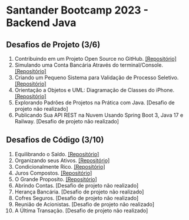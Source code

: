 # Santander Bootcamp 2023 - Backend Java
## Desafios de Projeto (3/6)
1. Contribuindo em um Projeto Open Source no GitHub. [[Repositório]](https://github.com/bluee-bluue/dio-lab-open-source)
2. Simulando uma Conta Bancária Através do terminal/Console. [[Repositório]](https://github.com/bluee-bluue/BackendJava_Santander/tree/main/Desafios%20de%20Projeto/src/SimulandoUmaContaBancaria)
3. Criando um Pequeno Sistema para Validação de Processo Seletivo. [[Repositório]](https://github.com/bluee-bluue/BackendJava_Santander/tree/main/Desafios%20de%20Projeto/src/SistemaParaValidacaoDeProcessoSeletivo/)
4. Orientação a Objetos e UML: Diagramação de Classes do iPhone. [[Repositório]](https://github.com/bluee-bluue/BackendJava_Santander/tree/main/Desafios%20de%20Projeto/src/DiagramacaoDeClassesDoIphone/)
5. Explorando Padrões de Projetos na Prática com Java. [Desafio de projeto não realizado]
6. Publicando Sua API REST na Nuvem Usando Spring Boot 3, Java 17 e Railway. [Desafio de projeto não realizado]

## Desafios de Código (3/10)
1. Equilibrando o Saldo. [[Repositório]](https://github.com/bluee-bluue/BackendJava_Santander/tree/main/Desafios%20de%20Codigo/src/EquilibrandoOSaldo/)
2. Organizando seus Ativos. [[Repositório]](https://github.com/bluee-bluue/BackendJava_Santander/tree/main/Desafios%20de%20Codigo/src/OrganizandoSeusAtivos/)
3. Condicionalmente Rico. [[Repositório]](https://github.com/bluee-bluue/BackendJava_Santander/tree/main/Desafios%20de%20Codigo/src/CondicionalmenteRico/)
4. Juros Compostos. [[Repositório]](https://github.com/bluee-bluue/BackendJava_Santander/tree/main/Desafios%20de%20Codigo/src/JurosCompostos/)
5. O Grande Proposito. [[Repositório]](https://github.com/bluee-bluue/BackendJava_Santander/tree/main/Desafios%20de%20Codigo/src/OGrandeProposito/)
6. Abrindo Contas. [Desafio de projeto não realizado]
7. Herança Bancária. [Desafio de projeto não realizado]
8. Cofres Seguros. [Desafio de projeto não realizado]
9. Reunião de Acionistas. [Desafio de projeto não realizado]
10. A Última Transação. [Desafio de projeto não realizado]